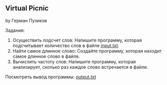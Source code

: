 ## Virtual Picnic
by Герман Пузиков

Задания:
1. Осуществить подсчет слов:
   Напишите программу, которая подсчитывает количество слов в
   файле [input.txt](input.txt).
2. Найти самое длинное слово:
   Создайте программу, которая находит самое длинное слово в
   файле.
3. Вычислить частоту слов:
   Напишите программу, которая анализирует, сколько раз каждое
   слово встречается в файле.

Посмотреть вывод программы:
[output.txt](output.txt)
